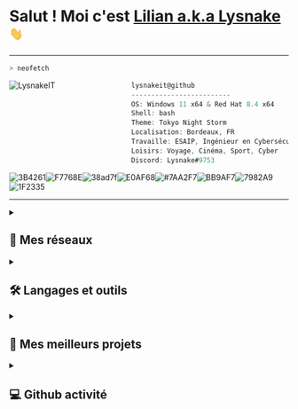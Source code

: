 # Salut ! Moi c'est [Lilian a.k.a Lysnake](https://github.com/lysnakeit) <img src="https://github.com/SatYu26/SatYu26/raw/master/Assets/Hi.gif" width="25px" height="25px"/>

---
```bash
> neofetch
```
<img align="left" src="https://avatars.githubusercontent.com/u/73485512?s=400&u=5dbfc176bf6ce5cfffd4ca2eb0cb76337cec98f4&v=4" alt="LysnakeIT" width="220" /> 

```csharp
lysnakeit@github
-------------------------
OS: Windows 11 x64 & Red Hat 8.4 x64
Shell: bash
Theme: Tokyo Night Storm
Localisation: Bordeaux, FR
Travaille: ESAIP, Ingénieur en Cybersécurité et IoE
Loisirs: Voyage, Cinéma, Sport, Cyber
Discord: Lysnake#9753
```

<p align="left">
<img alt="3B4261" src="https://via.placeholder.com/15x15/3B4261/969696.png?text=+" width="25" height="20" /><img alt="F7768E" src="https://via.placeholder.com/15x15/F7768E/969696.png?text=+" width="25" height="20" /><img alt="38ad7f" src="https://via.placeholder.com/15x15/38ad7f/969696.png?text=+" width="25" height="20" /><img alt="E0AF68" src="https://via.placeholder.com/15x15/E0AF68/969696.png?text=+" width="25" height="20" /><img alt="#7AA2F7" src="https://via.placeholder.com/15x15/7AA2F7/969696.png?text=+" width="25" height="20" /><img alt="BB9AF7" src="https://via.placeholder.com/15x15/BB9AF7/969696.png?text=+" width="25" height="20" /><img alt="7982A9" src="https://via.placeholder.com/15x15/7982A9/969696.png?text=+" width="25" height="20" /><img alt="1F2335" src="https://via.placeholder.com/15x15/1F2335/969696.png?text=+" width="25" height="20" />
</p>

---
<details>
    <summary>
        <h2>📱 Mes réseaux</h2>
    </summary>
    <p align="left">
    &nbsp; &nbsp; &nbsp; &nbsp; &nbsp; &nbsp; &nbsp; &nbsp; &nbsp; &nbsp; &nbsp; &nbsp; &nbsp; &nbsp; &nbsp; &nbsp; &nbsp; &nbsp; &nbsp; &nbsp; &nbsp; &nbsp; &nbsp; &nbsp; &nbsp; &nbsp; &nbsp;
        <a href="https://github.com/LysnakeIT"><img src="https://img.icons8.com/bubbles/50/000000/github.png" alt="GitHub"/></a>
        <a href="https://twitter.com/lysnake_"><img src="https://img.icons8.com/bubbles/50/undefined/twitter-circled.png" alt="Twitter"/></a>
        <a href="https://www.instagram.com/lilian.damien/"><img src="https://img.icons8.com/bubbles/50/000000/instagram.png" alt="Instagram"/></a>
        <a href="https://discord.com/users/337210490453229579"><img src="https://img.icons8.com/bubbles/50/000000/discord.png" alt="Discord"/></a>
        <a href="https://www.twitch.tv/lysnakeit"><img src="https://img.icons8.com/bubbles/50/000000/twitch.png" alt="Twitch"/></a>
        <a href="https://steamcommunity.com/profiles/76561198306291004"><img src="https://img.icons8.com/bubbles/50/000000/steam.png" alt="Steam"/></a>
    </p>
</details>

<details>
    <summary>
        <h2>🛠️ Langages et outils</h2>
    </summary>
    <img src="https://img.shields.io/badge/Java-ED8B00?style=for-the-badge&logo=java&logoColor=white" />
    <img src="https://img.shields.io/badge/JavaScript-F7DF1E?style=for-the-badge&logo=javascript&logoColor=black" />
    <img src="https://img.shields.io/badge/Python-3776AB?style=for-the-badge&logo=python&logoColor=white" />
    <img src="https://img.shields.io/badge/Vue.js-35495E?style=for-the-badge&logo=vue.js&logoColor=4FC08D" />
    <img src="https://img.shields.io/badge/SQLite-07405E?style=for-the-badge&logo=sqlite&logoColor=white" />
    <img src="https://img.shields.io/badge/MongoDB-4EA94B?style=for-the-badge&logo=mongodb&logoColor=white" />
    <img src="https://img.shields.io/badge/Node.js-43853D?style=for-the-badge&logo=node.js&logoColor=white" />
    <img src="https://img.shields.io/badge/NPM-CB3837?style=for-the-badge" />
    <img src="https://img.shields.io/badge/Git-F05032?style=for-the-badge" />
    <img src="https://img.shields.io/badge/IntelliJIDEA-000000?style=for-the-badge&logo=bootstrap&logoColor=white" />
    <img src="https://img.shields.io/badge/webstorm-143?style=for-the-badge&logo=html5&logoColor=white" />
    <img src="https://img.shields.io/badge/vsCode-0078D4?style=for-the-badge&logo=css3&logoColor=white" />
</details>

<details> 
    <summary>
        <h2>📘 Mes meilleurs projets</h2>
    </summary>
    <p align="left">
        <a href="https://github.com/LysnakeIT/Kroma-bot">
            <img width="278" src="https://denvercoder1-github-readme-stats.vercel.app/api/pin/?username=LysnakeIT&repo=kroma-bot&theme=react&bg_color=24283b&title_color=F85D7F&hide_border=true&icon_color=d2a8ff&show_icons=true" alt="kroma-bot">
        </a>
        <a href="https://github.com/LysnakeIT/Les-Batisseurs-Moyen-Age">
            <img width="278" src="https://denvercoder1-github-readme-stats.vercel.app/api/pin/?username=LysnakeIT&repo=Les-Batisseurs-Moyen-Age&theme=react&bg_color=24283b&title_color=F85D7F&hide_border=true&icon_color=d2a8ff&show_icons=true" alt="Les-Batisseurs-Moyen-Age">
        </a>
        <a href="https://github.com/LysnakeIT/SportTrack">
            <img width="278" src="https://denvercoder1-github-readme-stats.vercel.app/api/pin/?username=LysnakeIT&repo=SportTrack&theme=react&bg_color=24283b&title_color=F85D7F&hide_border=true&icon_color=d2a8ff&show_icons=true" alt="SportTrack">
        </a>
        <a href="https://github.com/LysnakeIT/Convertisseur">
            <img width="278" src="https://denvercoder1-github-readme-stats.vercel.app/api/pin/?username=LysnakeIT&repo=Convertisseur&theme=react&bg_color=24283b&title_color=F85D7F&hide_border=true&icon_color=d2a8ff&show_icons=true" alt="Convertisseur">
        </a>
        <a href="https://github.com/LysnakeIT/Todo-App">
            <img width="278" src="https://denvercoder1-github-readme-stats.vercel.app/api/pin/?username=LysnakeIT&repo=Todo-App&theme=react&bg_color=24283b&title_color=F85D7F&hide_border=true&icon_color=d2a8ff&show_icons=true" alt="Todo-App">
        </a>
        <a href="https://github.com/LysnakeIT/Website">
            <img width="278" src="https://denvercoder1-github-readme-stats.vercel.app/api/pin/?username=LysnakeIT&repo=Website&theme=react&bg_color=24283b&title_color=F85D7F&hide_border=true&icon_color=d2a8ff&show_icons=true" alt="Website">
        </a>
        <a href="https://github.com/LysnakeIT/WeatherApp">
            <img width="278" src="https://denvercoder1-github-readme-stats.vercel.app/api/pin/?username=LysnakeIT&repo=WeatherApp&theme=react&bg_color=24283b&title_color=F85D7F&hide_border=true&icon_color=d2a8ff&show_icons=true" alt="WeatherApp">
        </a>
    </p>
    <a href="https://github.com/LysnakeIT?tab=repositories&sort=stargazers">
        <img alt="All Repositories" title="All Repositories" src="https://custom-icon-badges.demolab.com/badge/-Click%20Here%20For%20All%20My%20Repos-1f2335?style=for-the-badge&logoColor=white&logo=repo"/>
    </a>
</details>

<details> 
    <summary>
        <h2>💻 Github activité</h2>
    </summary>
    <a href="https://github.com/anuraghazra/github-readme-stats">
        <img src="https://denvercoder1-github-readme-stats.vercel.app/api/?username=LysnakeIT&show_icons=true&include_all_commits=true&count_private=true&theme=react&hide_border=true&bg_color=24283b&title_color=F85D7F&icon_color=d2a8ff" height="192px"/>
    </a>
    <a href="https://github.com/anuraghazra/github-readme-stats">
        <img src="https://denvercoder1-github-readme-stats.vercel.app/api/top-langs/?username=LysnakeIT&langs_count=8&layout=compact&theme=react&hide_border=true&bg_color=24283b&title_color=F85D7F&icon_color=d2a8ff&hide=pug,shell,css" height="192px"/>
    </a>
</details>
